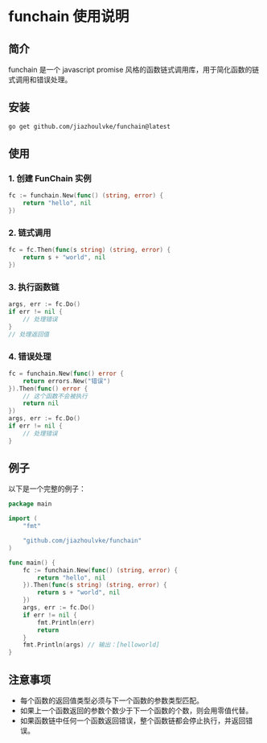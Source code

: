 # funchain 使用说明

## 简介

funchain 是一个 javascript promise 风格的函数链式调用库，用于简化函数的链式调用和错误处理。

## 安装

```bash
go get github.com/jiazhoulvke/funchain@latest
```

## 使用

### 1. 创建 FunChain 实例

```go
fc := funchain.New(func() (string, error) {
    return "hello", nil
})
```

### 2. 链式调用

```go
fc = fc.Then(func(s string) (string, error) {
    return s + "world", nil
})
```

### 3. 执行函数链

```go
args, err := fc.Do()
if err != nil {
    // 处理错误
}
// 处理返回值
```

### 4. 错误处理

```go
fc = funchain.New(func() error {
    return errors.New("错误")
}).Then(func() error {
    // 这个函数不会被执行
    return nil
})
args, err := fc.Do()
if err != nil {
    // 处理错误
}
```

## 例子

以下是一个完整的例子：

```go
package main

import (
    "fmt"

    "github.com/jiazhoulvke/funchain"
)

func main() {
    fc := funchain.New(func() (string, error) {
        return "hello", nil
    }).Then(func(s string) (string, error) {
        return s + "world", nil
    })
    args, err := fc.Do()
    if err != nil {
        fmt.Println(err)
        return
    }
    fmt.Println(args) // 输出：[helloworld]
}
```

## 注意事项

- 每个函数的返回值类型必须与下一个函数的参数类型匹配。
- 如果上一个函数返回的参数个数少于下一个函数的个数，则会用零值代替。
- 如果函数链中任何一个函数返回错误，整个函数链都会停止执行，并返回错误。
